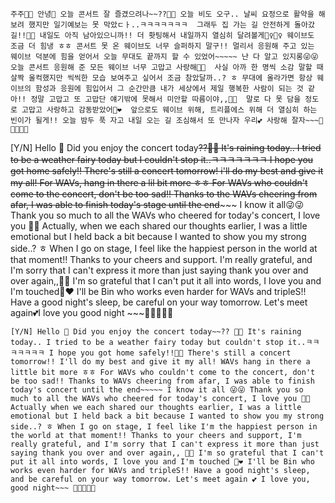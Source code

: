 `주주🤍🌊 안녕🤭 오늘 콘서트 잘 즐겼으려나~~??🫶🏻 오늘 비도 오구.. 날씨 요정으로 활약을 해보려 했지만 일기예보는 못 막았ㄷㅏ..ㅋㅋㅋㅋㅋㅋㅋ 
그래두 집 가는 길 안전하게 돌아갔길!!🤍🤍 내일도 아직 남아있으니까!! 더 홧팅해서 내일까지 열심히 달려볼게🏃‍♀️🏃‍♀️
웨이브도 조금 더 힘냉 ㅎㅎ 콘서트 못 온 웨이브도 너무 슬퍼하지 말구!! 멀리서 응원해 주고 있는 웨이브 덕분에 힘을 얻어서 오늘 무대도 끝까지 할 수 있었어~~~~~ 난 다 알고 있지롱😜😜
오늘 콘서트 응원해 준 모든 웨이브 너무 고맙고 사랑해🫶🏻 
사실 아까 한 명씩 소감 말할 때 살짝 울컥했지만 씩씩한 모습 보여주고 싶어서 조금 참았달까..? ㅎ 무대에 올라가면 항상 웨이브의 함성과 응원에 힘입어서 그 순간만큼 내가 세상에서 제일 행복한 사람이 되는 것 같아!! 정말 고맙고 또 고맙단 얘기밖에 못해서 미안할 따름이야,,🥲🥲 
말로 다 못 담을 정도로 고맙고 사랑하고 감동받았어🥹❤️ 
앞으로도 웨이브 위해, 트리플에스 위해 더 열심히 하는 빈이가 될게!! 오늘 밤두 푹 자고 내일 오는 길 조심해서 또 만나자 우리💕 사랑해 잘자~~~🤍🤍🤍🤍🤍`






[Y/N] Hello 🤭 Did you enjoy the concert today~~??🫶🏻 It's raining today..  I tried to be a weather fairy today but I couldn't stop it..ㅋㅋㅋㅋㅋㅋㅋ I hope you got home safely!! There's still a concert tomorrow! i'll do my best and give it my all!
For WAVs, hang in there a lil bit more ㅎㅎ For WAVs who couldn't come to the concert, don't be too sad!! Thanks to the WAVs cheering from afar, I was able to finish today's stage until the end~~~~~ I know it all😜😜 Thank you so much to all the WAVs who cheered for today's concert, I love you 🫶🏻 Actually, when we each shared our thoughts earlier, I was a little emotional but I held back a bit because I wanted to show you my strong side..? ㅎ
When I go on stage, I feel like the happiest person in the world at that moment!! Thanks to your cheers and support. I'm really grateful, and I'm sorry that I can't express it more than just saying thank you over and over again,,🥲🥲 I'm so grateful that I can't put it all into words, I love you and I'm touched🥹❤️ I'll be Bin who works even harder for WAVs and tripleS!! Have a good night's sleep, be careful on your way tomorrow. Let's meet again💕I love you good night ~~~🤍🤍🤍🤍🤍


`[Y/N] Hello 🤭 Did you enjoy the concert today~~?? 🫶🏻 It's raining today.. I tried to be a weather fairy today but couldn't stop it..ㅋㅋㅋㅋㅋㅋㅋ I hope you got home safely!!🤍🤍 There's still a concert tomorrow!! I'll do my best and give it my all! WAVs hang in there a little bit more ㅎㅎ For WAVs who couldn't come to the concert, don't be too sad!! Thanks to WAVs cheering from afar, I was able to finish today's concert until the end~~~~~ I know it all 😜😜 Thank you so much to all the WAVs who cheered for today's concert, I love you 🫶🏻 Actually when we each shared our thoughts earlier, I was a little emotional but I held back a bit because I wanted to show you my strong side..? ㅎ When I go on stage, I feel like I'm the happiest person in the world at that moment!! Thanks to your cheers and support, I'm really grateful, and I'm sorry that I can't express it more than just saying thank you over and over again,, 🥲🥲 I'm so grateful that I can't put it all into words, I love you and I'm touched 🥹❤️ I'll be Bin who works even harder for WAVs and tripleS!! Have a good night's sleep, and be careful on your way tomorrow. Let's meet again 💕 I love you, good night~~~ 🤍🤍🤍🤍🤍`